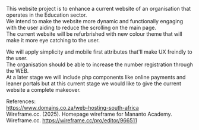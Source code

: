 This website project is to enhance a current website of an organisation that operates in the Education sector. <br>
We intend to make the website more dynamic and functionally engaging with the user aiding to reduce the scrolling on the main page. <br>
The current website will be refurbrished with new colour theme that will make it more eye catching to the user. 

We will apply simplicity and mobile first attributes that'll make UX freindly to the user. <br> The organisation should be able to increase the number registration through the WEB. <br>
At a later stage we will include php components like online payments and leaner portals but at this current stage we would like to give the current website a complete makeover.  




References: <br>
https://www.domains.co.za/web-hosting-south-africa  
Wireframe.cc. (2025). Homepage wireframe for Mananto Academy. Wireframe.cc.
https://wireframe.cc/pro/editor/966511
